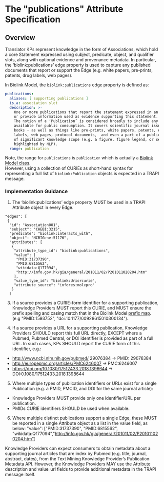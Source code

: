 # The "publications" Attribute Specification

## Overview

Translator KPs represent knowledge in the form of Associations, which hold a core Statement expressed using subject, 
predicate, object, and qualifier slots, along with optional evidence and provenance metadata. In particular, the 
‘biolink:publications’ edge property is used to capture any published documents that report or support the Edge
(e.g. white papers, pre-prints, patents, drug labels, web pages). 

In Biolink Model, the `biolink:publications` edge property is defined as:

```yaml
publications:
  aliases: [ supporting publications ]
  is_a: association slot
  description: >-
    One or more publications that report the statement expressed in an Association, 
    or provide information used as evidence supporting this statement. 
    The notion of a ‘Publication’ is considered broadly to include any document made   
    available for public consumption. It covers scientific journal issues, individual articles, and
    books - as well as things like pre-prints, white papers, patents, drug
    labels, web pages, protocol documents,  and even a part of a publication if
    of significant knowledge scope (e.g. a figure, figure legend, or section
    highlighted by NLP).
  range: publication
```

Note, the range for `publications` is `publication` which is actually a [Biolink Model class](https://biolink.github.io/biolink-model/docs/Publication.html#class-publication).  
However, using a collection of CURIEs as short-hand syntax for representing a full list of `biolink:Publication` objects 
is expected in a TRAPI message.


### Implementation Guidance

1. The ‘biolink:publications’ edge property MUST be used in a TRAPI Attribute object in every Edge.

```
"edges": [
 {
  "id": "Association001",
  "subject": "CHEBI:3215",
  "predicate": "biolink:interacts_with",
  "object": "NCBIGene:51176",
  "attributes": [
   {
    "attribute_type_id": "biolink:publications",
    "value": [
     "PMID:31737390",
     "PMID:6815562",
     "wikidata:Q177094",
     "http://info.gov.hk/gia/general/201011/02/P201011020204.htm"
    ],
    "value_type_id": "biolink:Uriorcurie",
    "attribute_source": "infores:molepro"
   }
  ]
```

3. If a source provides a CURIE-form identifier for a supporting publication, Knowledge Providers MUST report this CURIE, 
and MUST ensure the prefix spelling and casing match that in the Biolink Model [prefix map](https://github.com/biolink/biolink-model/blob/master/prefix-map/biolink-model-prefix-map.json). 
(e.g "PMID:1593752", "doi:10.1177/00928615010300134").

4. If a source provides a URL for a supporting publication, Knowledge Providers SHOULD report this full URL directly, 
EXCEPT where a Pubmed, Pubmed Central, or DOI identifier is provided as part of a full URL. In such cases, KPs 
SHOULD report the CURIE form of this identifier, e.g.:
- http://www.ncbi.nlm.nih.gov/pubmed/ 29076384 → PMID: 29076384
- http://europepmc.org/articles/PMC6246007 → PMC:6246007
- https://doi.org/10.1080/17512433.2018.1398644 → DOI:0.1080/17512433.2018.1398644

5. Where multiple types of publication identifiers or URLs exist for a single Publication (e.g. a PMID, PMCID, 
and DOI for the same journal article):
- Knowledge Providers MUST provide only one identifier/URL per publication.
- PMIDs CURIE identifiers SHOULD be used when available.

6. Where multiple distinct publications support a single Edge, these MUST be reported in a single Attribute object 
as a list in the value field, as below:
"value": ["PMID:31737390", "PMID:6815562", "wikidata:Q177094","http://info.gov.hk/gia/general/201011/02/P201011020204.htm"] 

Knowledge Providers can expect consumers to obtain metadata about a supporting journal articles that 
are index by Pubmed (e.g. title, journal, abstract, dates), from the Text Mining Knowledge Provider’s 
Publication Metadata API. However, the Knowledge Providers MAY use the Attribute description and 
value_url fields to provide additional metadata in the TRAPI message itself.

